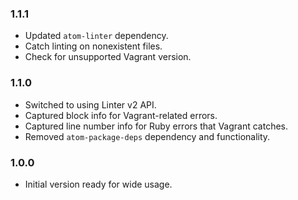 ### 1.1.1
- Updated `atom-linter` dependency.
- Catch linting on nonexistent files.
- Check for unsupported Vagrant version.

### 1.1.0
- Switched to using Linter v2 API.
- Captured block info for Vagrant-related errors.
- Captured line number info for Ruby errors that Vagrant catches.
- Removed `atom-package-deps` dependency and functionality.

### 1.0.0
- Initial version ready for wide usage.
